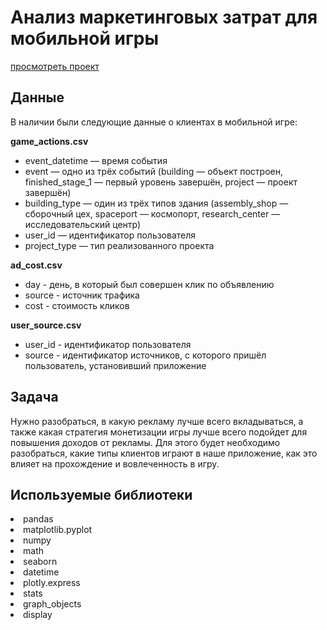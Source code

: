 # Анализ маркетинговых затрат для мобильной игры

[просмотреть проект](https://nbviewer.jupyter.org/github/shdrn2402/Praktikum/blob/main/FoodMarket/FoodMarket.ipynb)

## Данные

В наличии были следующие данные о клиентах в мобильной игре:

**game_actions.csv**
- event_datetime — время события
- event — одно из трёх событий (building — объект построен, finished_stage_1 — первый уровень завершён, project — проект завершён)
- building_type — один из трёх типов здания (assembly_shop — сборочный цех, spaceport — космопорт, research_center — исследовательский центр)
- user_id — идентификатор пользователя
- project_type — тип реализованного проекта

**ad_cost.csv**
- day - день, в который был совершен клик по объявлению
- source - источник трафика
- cost - стоимость кликов

**user_source.csv**
- user_id - идентификатор пользователя
- source - идентификатор источников, с которого пришёл пользователь, установивший приложение

## Задача

Нужно разобраться, в какую рекламу лучше всего вкладываться, а также какая стратегия монетизации игры лучше всего подойдет для повышения доходов от рекламы. Для этого будет необходимо разобраться, какие типы клиентов играют в наше приложение, как это влияет на прохождение и вовлеченность в игру.  

## Используемые библиотеки
<li>pandas <li>matplotlib.pyplot  <li>numpy <li>math <li>seaborn <li>datetime <li>plotly.express <li>stats <li>graph_objects <li>display
